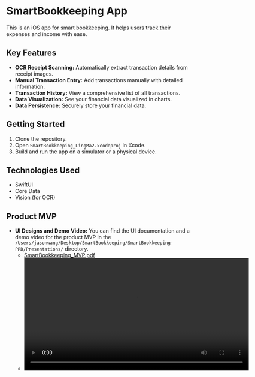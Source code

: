 # SmartBookkeeping App

This is an iOS app for smart bookkeeping. It helps users track their expenses and income with ease.

## Key Features

*   **OCR Receipt Scanning:** Automatically extract transaction details from receipt images.
*   **Manual Transaction Entry:** Add transactions manually with detailed information.
*   **Transaction History:** View a comprehensive list of all transactions.
*   **Data Visualization:** See your financial data visualized in charts.
*   **Data Persistence:** Securely store your financial data.

## Getting Started

1.  Clone the repository.
2.  Open `SmartBookkeeping_LingMa2.xcodeproj` in Xcode.
3.  Build and run the app on a simulator or a physical device.

## Technologies Used

*   SwiftUI
*   Core Data
*   Vision (for OCR)

## Product MVP

- **UI Designs and Demo Video:** You can find the UI documentation and a demo video for the product MVP in the `/Users/jasonwang/Desktop/SmartBookkeeping/SmartBookkeeping-PRD/Presentations/` directory.
    - [SmartBookkeeping_MVP.pdf](/Users/jasonwang/Desktop/SmartBookkeeping/SmartBookkeeping-PRD/Presentations/SmartBookkeeping_MVP.pdf)
    - <video controls width="600">
        <source src="/Users/jasonwang/Desktop/SmartBookkeeping/SmartBookkeeping-PRD/Presentations/SmartBookkeeping_MVP_Demo.mp4" type="video/mp4">
        Your browser does not support the video tag. Please download the video <a href="/Users/jasonwang/Desktop/SmartBookkeeping/SmartBookkeeping-PRD/Presentations/SmartBookkeeping_MVP_Demo.mp4">here</a>.
      </video>
